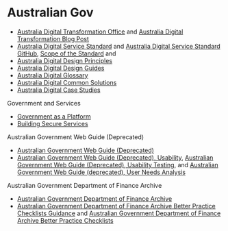 # Australian Gov

* [Australia Digital Transformation Office](https://www.dto.gov.au) and [Australia Digital Transformation Blog Post](http://www.pm.gov.au/media/2015-01-23/establishment-digital-transformation-office)
* [Australia Digital Service Standard](https://www.dto.gov.au/standard) and [Australia Digital Service Standard GitHub](https://github.com/AusDTO/Digital-Service-Standard), [Scope of the Standard](https://www.dto.gov.au/standard/scope-digital-service-standard) and 
* [Australia Digital Design Principles](https://www.dto.gov.au/standard/design-principles)
* [Australia Digital Design Guides](https://www.dto.gov.au/design-guides)
* [Australia Digital Glossary](https://www.dto.gov.au/standard/glossary)
* [Australia Digital Common Solutions](https://www.dto.gov.au/standard/common-solutions)
* [Australia Digital Case Studies](https://www.dto.gov.au/standard/case-studies)

Government and Services
* [Government as a Platform](https://www.dto.gov.au/standard/design-guides/government-as-a-platform)
* [Building Secure Services](https://www.dto.gov.au/standard/design-guides/secure-services)

Australian Government Web Guide (Deprecated)
* [Australian Government Web Guide (Deprecated)](http://webguide.gov.au)
* [Australian Government Web Guide (Deprecated), Usability](http://webguide.gov.au/accessibility-usability), [Australian Government Web Guide (Deprecated), Usability Testing](http://webguide.gov.au/accessibility-usability/usability-testing), and [Australian Government Web Guide (deprecated), User Needs Analysis](http://webguide.gov.au/accessibility-usability/user-needs-analysis)

Australian Government Department of Finance Archive
* [Australian Government Department of Finance Archive](http://www.finance.gov.au/archive)
* [Australian Government Department of Finance Archive Better Practice Checklists Guidance](http://www.finance.gov.au/archive/agimo-archive/better-practice-checklists-guidance) and [Australian Government Department of Finance Archive Better Practice Checklists](http://www.finance.gov.au/agimo-archive/better-practice-checklists) 
